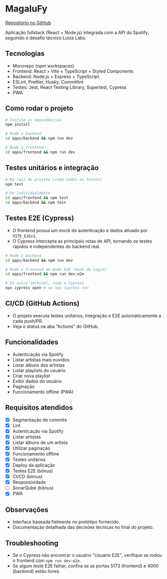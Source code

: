 # MagaluFy

[Repositório no GitHub](https://github.com/miiguelperes/MagaluFy)

Aplicação fullstack (React + Node.js) integrada com a API do Spotify, seguindo o desafio técnico Luiza Labs.

## Tecnologias
- Monorepo (npm workspaces)
- Frontend: React + Vite + TypeScript + Styled Components
- Backend: Node.js + Express + TypeScript
- ESLint, Prettier, Husky, Commitlint
- Testes: Jest, React Testing Library, Supertest, Cypress
- PWA

## Como rodar o projeto

```bash
# Instale as dependências
npm install

# Rode o backend
cd apps/backend && npm run dev

# Rode o frontend
cd apps/frontend && npm run dev
```

## Testes unitários e integração

```bash
# Na raiz do projeto (roda todos os testes)
npm test

# Ou individualmente
cd apps/frontend && npm test
cd apps/backend && npm test
```

## Testes E2E (Cypress)

- O frontend possui um mock de autenticação e dados ativado por `VITE_E2E=1`.
- O Cypress intercepta as principais rotas de API, tornando os testes rápidos e independentes do backend real.

```bash
# Rode o backend
cd apps/backend && npm run dev

# Rode o frontend em modo E2E (mock de login)
cd apps/frontend && npm run dev:e2e

# Em outro terminal, rode o Cypress
npx cypress open # ou npx cypress run
```

## CI/CD (GitHub Actions)

- O projeto executa testes unitários, integração e E2E automaticamente a cada push/PR.
- Veja o status na aba "Actions" do GitHub.

## Funcionalidades
- Autenticação via Spotify
- Listar artistas mais ouvidos
- Listar álbuns dos artistas
- Listar playlists do usuário
- Criar nova playlist
- Exibir dados do usuário
- Paginação
- Funcionamento offline (PWA)

## Requisitos atendidos
- [x] Segmentação de commits
- [x] Lint
- [x] Autenticação via Spotify
- [x] Listar artistas
- [x] Listar álbuns de um artista
- [x] Utilizar paginação
- [x] Funcionamento offline
- [x] Testes unitários
- [x] Deploy da aplicação
- [x] Testes E2E (bônus)
- [x] CI/CD (bônus)
- [x] Responsividade
- [ ] SonarQube (bônus)
- [x] PWA

## Observações
- Interface baseada fielmente no protótipo fornecido.
- Documentação detalhada das decisões técnicas no final do projeto.

## Troubleshooting
- Se o Cypress não encontrar o usuário "Usuário E2E", verifique se rodou o frontend com `npm run dev:e2e`.
- Se algum teste E2E falhar, confira se as portas 5173 (frontend) e 4000 (backend) estão livres.
